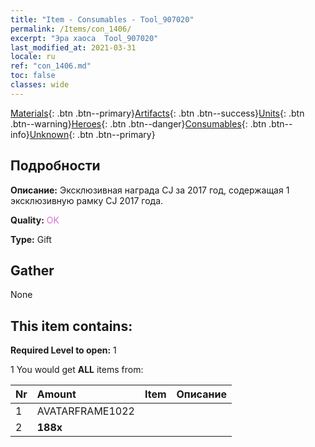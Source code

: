 ```yaml
---
title: "Item - Consumables - Tool_907020"
permalink: /Items/con_1406/
excerpt: "Эра хаоса  Tool_907020"
last_modified_at: 2021-03-31
locale: ru
ref: "con_1406.md"
toc: false
classes: wide
---
```

 [Materials](/ru/Items/){: .btn .btn--primary}[Artifacts](/ru/Items/Artifacts/){: .btn .btn--success}[Units](/ru/Items/Units/){: .btn .btn--warning}[Heroes](/ru/Items/Heroes/){: .btn .btn--danger}[Consumables](/ru/Items/Consumables/){: .btn .btn--info}[Unknown](/ru/Items/Unknown/){: .btn .btn--primary}

## Подробности
 **Описание:** Эксклюзивная награда CJ за 2017 год, содержащая 1 эксклюзивную рамку CJ 2017 года.

 **Quality:** <span style="color: #DA70D6">OK</span>

 **Type:** Gift

## Gather

  None

## This item contains:

 **Required Level to open:** 1

 1 You would get **ALL** items  from:

  | Nr | Amount |     Item    | Описание |
  |:---|:-------|:------------|:-----------:|
  | 1 | AVATARFRAME1022 | 
  | 2 |  **188x** | <i class="fas fa-gem"/> |  | 
